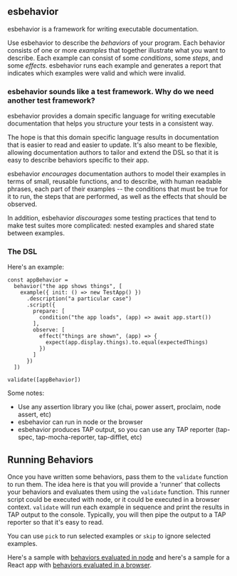 ## esbehavior

esbehavior is a framework for writing executable documentation.

Use esbehavior to describe the *behaviors* of your program.
Each behavior consists of one or more *examples* that together illustrate what
you want to describe. Each example can consist of some *conditions*, some *steps*, and
some *effects*. esbehavior runs each example and generates a report that indicates which
examples were valid and which were invalid.

### esbehavior sounds like a test framework. Why do we need another test framework?

esbehavior provides a domain specific language for writing executable documentation
that helps you structure your tests in a consistent way.

The hope is that this domain specific language results in documentation that is
easier to read and easier to update. It's also meant to be flexible, allowing
documentation authors to tailor and extend the DSL so that it is easy to describe
behaviors specific to their app.

esbehavior *encourages* documentation authors to model their examples in terms of small,
reusable functions, and to describe, with human readable phrases, each part of their
examples -- the conditions that must be true for it to run, the steps that are
performed, as well as the effects that should be observed.

In addition, esbehavior *discourages* some testing practices that tend to make test suites
more complicated: nested examples and shared state between examples.


### The DSL

Here's an example:

```
const appBehavior =
  behavior("the app shows things", [
    example({ init: () => new TestApp() })
      .description("a particular case")
      .script({
        prepare: [
          condition("the app loads", (app) => await app.start())
        ],
        observe: [
          effect("things are shown", (app) => {
            expect(app.display.things).to.equal(expectedThings)
          })
        ]
      })
  ])

validate([appBehavior])
```

Some notes:
- Use any assertion library you like (chai, power assert, proclaim, node assert, etc)
- esbehavior can run in node or the browser
- esbehavior produces TAP output, so you can use any TAP reporter (tap-spec, tap-mocha-reporter, tap-difflet, etc)


## Running Behaviors

Once you have written some behaviors, pass them to the `validate` function to run them.
The idea here is that you will provide a 'runner' that collects your behaviors and
evaluates them using the `validate` function. This runner script could be executed
with node, or it could be executed in a browser context. `validate` will run each
example in sequence and print the results in TAP output to the console. Typically, you
will then pipe the output to a TAP reporter so that it's easy to read.

You can use `pick` to run selected examples or `skip` to ignore selected examples.

Here's a sample with [behaviors evaluated in node](../node-sample) and here's
a sample for a React app with [behaviors evaluated in a browser](../react-sample).
